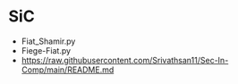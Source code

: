 # SiC

- Fiat_Shamir.py
- Fiege-Fiat.py
- https://raw.githubusercontent.com/Srivathsan11/Sec-In-Comp/main/README.md
